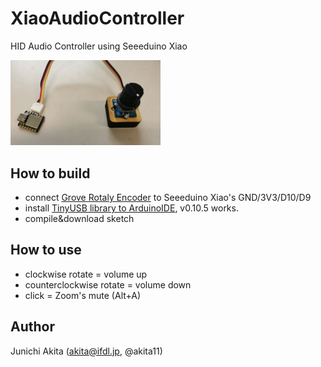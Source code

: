 # XiaoAudioController

HID Audio Controller using Seeeduino Xiao

<img src="https://github.com/akita11/XiaoAudioController/blob/main/XiaoAudioController.jpg" width="240px">

## How to build

- connect [Grove Rotaly Encoder](https://www.switch-science.com/products/1627) to Seeeduino Xiao's GND/3V3/D10/D9
- install [TinyUSB library to ArduinoIDE](https://wiki.seeedstudio.com/jp/Seeeduino-XIAO-TinyUSB/), v0.10.5 works.
- compile&download sketch

## How to use
- clockwise rotate = volume up
- counterclockwise rotate = volume down
- click = Zoom's mute (Alt+A)

## Author

Junichi Akita (akita@ifdl.jp, @akita11)
